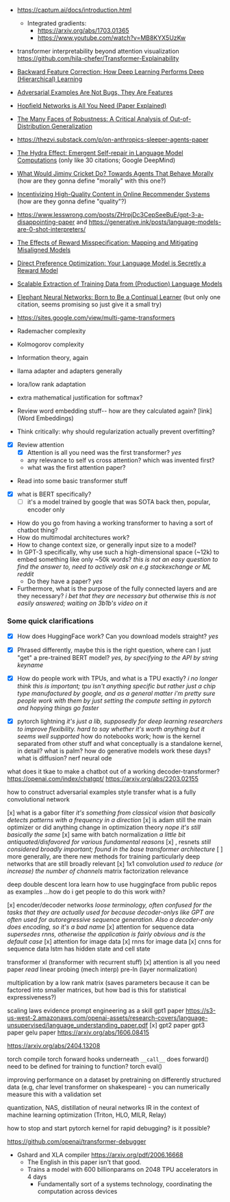 
- https://captum.ai/docs/introduction.html
	- Integrated gradients:
		- https://arxiv.org/abs/1703.01365
		- https://www.youtube.com/watch?v=MB8KYX5UzKw
- transformer interpretability beyond attention visualization https://github.com/hila-chefer/Transformer-Explainability
- [Backward Feature Correction: How Deep Learning Performs Deep (Hierarchical) Learning](https://arxiv.org/abs/2001.04413)
- [Adversarial Examples Are Not Bugs, They Are Features](https://arxiv.org/abs/1905.02175)
- [ Hopfield Networks is All You Need (Paper Explained) ](https://www.youtube.com/watch?v=nv6oFDp6rNQ)
- [The Many Faces of Robustness: A Critical Analysis of Out-of-Distribution Generalization](https://arxiv.org/abs/2006.16241)
- https://thezvi.substack.com/p/on-anthropics-sleeper-agents-paper
- [The Hydra Effect: Emergent Self-repair in Language Model Computations](https://arxiv.org/abs/2307.15771) (only like 30 citations; Google DeepMind)
- [What Would Jiminy Cricket Do? Towards Agents That Behave Morally](https://arxiv.org/abs/2110.13136) (how are they gonna define "morally" with this one?)
- [Incentivizing High-Quality Content in Online Recommender Systems](https://arxiv.org/abs/2306.07479) (how are they gonna define "quality"?)
- https://www.lesswrong.com/posts/ZHrpjDc3CepSeeBuE/gpt-3-a-disappointing-paper and https://generative.ink/posts/language-models-are-0-shot-interpreters/
- [The Effects of Reward Misspecification: Mapping and Mitigating Misaligned Models](https://arxiv.org/abs/2201.03544)
- [Direct Preference Optimization: Your Language Model is Secretly a Reward Model](https://arxiv.org/abs/2305.18290)
- [Scalable Extraction of Training Data from (Production) Language Models](https://arxiv.org/pdf/2311.17035)
- [Elephant Neural Networks: Born to Be a Continual Learner](https://arxiv.org/abs/2310.01365) (but only one citation, seems promising so just give it a small try)
- https://sites.google.com/view/multi-game-transformers

- Rademacher complexity
- Kolmogorov complexity
- Information theory, again
- llama adapter and adapters generally
- lora/low rank adaptation

- extra mathematical justification for softmax?
- Review word embedding stuff-- how are they calculated again? [link](Word Embeddings)

- Think critically: why should regularization actually prevent overfitting?
- [x] Review attention
	- [x] Attention is all you need was the first transformer?  *yes*
	- any relevance to self vs cross attention? which was invented first?
	- what was the first attention paper?
- Read into some basic transformer stuff
- [x]  what is BERT specifically?
	- [ ] it's a model trained by google that was SOTA back then, popular, encoder only
- How do you go from having a working transformer to having a sort of chatbot thing?
- How do multimodal architectures work?
- How to change context size, or generally input size to a model?
- In GPT-3 specifically, why use such a high-dimensional space (~12k) to embed something like only ~50k words? *this is not an easy question to find the answer to, need to actively ask on e.g stackexchange or ML reddit*
	- Do they have a paper? *yes*
- Furthermore, what is the purpose of the fully connected layers and are they necessary? *i bet that they are necessary but otherwise this is not easily answered; waiting on 3b1b's video on it*

### Some quick clarifications

- [x] How does HuggingFace work? Can you download models straight? *yes*
- [x] Phrased differently, maybe this is the right question, where can I just "get" a pre-trained BERT model? *yes, by specifying to the API by string keyname*

- [x] How do people work with TPUs, and what is a TPU exactly? *i no longer think this is important; tpu isn't anything specific but rather just a chip type manufactured by google, and as a general matter i'm pretty sure people work with them by just setting the compute setting in pytorch and hopying things go faster*
- [x] pytorch lightning *it's just a lib, supposedly for deep learning researchers to improve flexibility. hard to say whether it's worth anything but it seems well supported*
how do notebooks work; how is the kernel separated from other stuff and what conceptually is a standalone kernel, in detail?
what is palm?
how do generative models work these days?
what is diffusion?
nerf
neural ode

what does it tkae to make a chatbot out of a working decoder-transformer? https://openai.com/index/chatgpt/
https://arxiv.org/abs/2203.02155

how to construct adversarial examples
style transfer
what is a fully convolutional network

[x] what is a gabor filter *it's something from classical vision that basically detects patterns with a frequency in a direction*
[x] is adam still the main optimizer or did anything change in optimization theory *nope it's still basically the same*
[x] same with batch normalization *a little bit antiquated/disfavored for various fundamental reasons*
[x] , resnets *still considered broadly important; found in the base transformer architecture*
[ ] more generally, are there new methods for training particularly deep networks that are still broadly relevant
[x] 1x1 convolution *used to reduce (or increase) the number of channels*
matrix factorization relevance

deep double descent
lora
learn how to use huggingface from public repos as examples
...how do i get people to do this work with?

[x] encoder/decoder networks *loose terminology, often confused for the tasks that they are actually used for because decoder-onlys like GPT are often used for autoregressive sequence generation. Also a decoder-only does encoding, so it's a bad name*
[x] attention for sequence data *supersedes rnns, otherwise the application is fairly obvious and is the default case*
[x] attention for image data
[x] rnns for image data
[x] cnns for sequence data
lstm has hidden state and cell state

transformer xl (transformer with recurrent stuff)
[x] attention is all you need paper *read*
linear probing (mech interp)
pre-ln (layer normalization)

multiplication by a low rank matrix (saves parameters because it can be factored into smaller matrices, but how bad is this for statistical expressiveness?)

scaling laws evidence
prompt engineering as a skill
gpt1 paper https://s3-us-west-2.amazonaws.com/openai-assets/research-covers/language-unsupervised/language_understanding_paper.pdf
[x] gpt2 paper
gpt3 paper
gelu paper https://arxiv.org/abs/1606.08415

https://arxiv.org/abs/2404.13208

torch compile
torch forward hooks underneath `__call__`
does forward() need to be defined for training to function?
torch eval()

improving performance on a dataset by pretraining on differently structured data (e.g, char level transformer on shakespeare)
	- you can numerically measure this with a validation set

quantization, NAS, distillation of neural networks
IR in the context of machine learning optimization (Triton, HLO, MILR, Relay)

how to stop and start pytorch kernel for rapid debugging? is it possible?

https://github.com/openai/transformer-debugger

- Gshard and XLA compiler https://arxiv.org/pdf/2006.16668
	- The English in this paper isn't that good.
	- Trains a model with 600 billionparams on 2048 TPU accelerators in 4 days
		- Fundamentally sort of a systems technology, coordinating the computation across devices